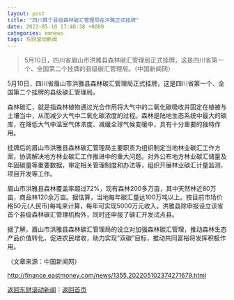 ```yaml
---
layout: post
title: "四川首个县级森林碳汇管理局在洪雅正式挂牌"
date: 2022-05-10 17:40:38 +0800
categories: emnews
tags: 东财滚动新闻
---
```

> 5月10日，四川省眉山市洪雅县森林碳汇管理局正式挂牌，这是四川省第一个、全国第二个挂牌的县级碳汇管理局。（中国新闻网）

<p>5月10日，四川省眉山市洪雅县森林碳汇管理局正式挂牌，这是四川省第一个、全国第二个挂牌的县级碳汇管理局。</p>
 <p>森林碳汇，就是指森林植物通过光合作用将大气中的二氧化碳吸收并固定在植被与土壤当中，从而减少大气中二氧化碳浓度的过程。森林是陆地生态系统中最大的碳库，在降低大气中温室气体浓度、减缓全球气候变暖中，具有十分重要的独特作用。</p>
 <p>挂牌后的眉山市洪雅县森林碳汇管理局主要职责为组织制定当地林业碳汇工作方案，协调解决地方林业碳汇工作推进中的重大问题。对外公布地方林业碳汇储量及年固碳量等重要数据，审定相关管理制度和办法等，组织开展林业碳汇计量监测、项目开发等工作。</p>
 <p>眉山市洪雅县森林覆盖率超过72%，现有森林200多万亩，其中天然林近80万亩，商品林120余万亩。据估算，当地每年碳汇量达100万吨以上。按目前市场价格50元(人民币)每吨来计算，每年可实现5000万元收入。洪雅县除申报设立该省首个县级森林碳汇管理机构外，同时还申报了碳汇开发试点县。</p>
 <p>据了解，眉山市洪雅县森林碳汇管理局的设立对加强森林碳汇管理，推动森林生态产品价值转化，促进农民增收，助力实现“双碳”目标，推动共同富裕将发挥积极作用。</p><p class="em_media">（文章来源：中国新闻网）</p>

<http://finance.eastmoney.com/news/1355,202205102374271679.html>

[返回东财滚动新闻](//finews.withounder.com/emnews/)｜[返回首页](//finews.withounder.com/)